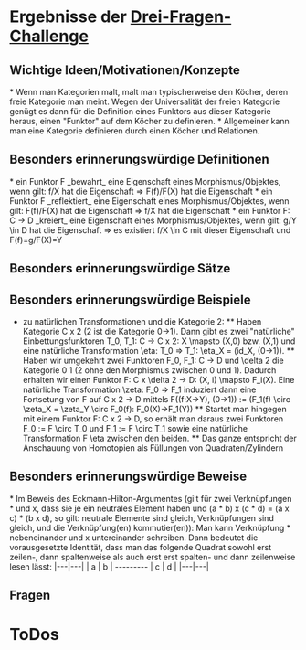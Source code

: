﻿<h1>Ergebnisse der <a href="http://math.stanford.edu/~vakil/threethings.html">Drei-Fragen-Challenge</a></h1>

<h2>Wichtige Ideen/Motivationen/Konzepte</h2>
* Wenn man Kategorien malt, malt man typischerweise den Köcher, deren freie Kategorie man meint. Wegen der Universalität der freien Kategorie genügt es dann für die Definition eines Funktors aus dieser Kategorie heraus, einen "Funktor" auf dem Köcher zu definieren. 
* Allgemeiner kann man eine Kategorie definieren durch einen Köcher und Relationen.	


<h2>Besonders erinnerungswürdige Definitionen</h2>
* ein Funktor F _bewahrt_ eine Eigenschaft eines Morphismus/Objektes, wenn gilt: f/X hat die Eigenschaft => F(f)/F(X) hat die Eigenschaft
* ein Funktor F _reflektiert_ eine Eigenschaft eines Morphismus/Objektes, wenn gilt: F(f)/F(X) hat die Eigenschaft => f/X hat die Eigenschaft
* ein Funktor F: C -> D _kreiert_ eine Eigenschaft eines Morphismus/Objektes, wenn gilt: g/Y \in D hat die Eigenschaft => es existiert f/X \in C mit dieser Eigenschaft und F(f)=g/F(X)=Y


<h2>Besonders erinnerungswürdige Sätze</h2>


<h2>Besonders erinnerungswürdige Beispiele</h2>

* zu natürlichen Transformationen und die Kategorie 2:
** Haben Kategorie C x 2 (2 ist die Kategorie 0->1). Dann gibt es zwei "natürliche" Einbettungsfunktoren T_0, T_1: C -> C x 2: X \mapsto (X,0) bzw. (X,1) und eine natürliche Transformation \eta: T_0 => T_1: \eta_X = (id_X, (0->1)).
** Haben wir umgekehrt zwei Funktoren F_0, F_1: C -> D und \delta 2 die Kategorie 0  1 (2 ohne den Morphismus zwischen 0 und 1). Dadurch erhalten wir einen Funktor F: C x \delta 2 -> D: (X, i) \mapsto F_i(X). Eine natürliche Transformation \zeta: F_0 => F_1 induziert dann eine Fortsetung von F auf  C x 2 -> D mittels F((f:X->Y), (0->1)) := (F_1(f) \circ \zeta_X = \zeta_Y \circ F_0(f): F_0(X)->F_1(Y))
** Startet man hingegen mit einem Funktor F: C x 2 -> D, so erhält man daraus zwei Funktoren F_0 := F \circ T_0 und F_1 := F \circ T_1 sowie eine natürliche Transformation  F \eta zwischen den beiden. 
** Das ganze entspricht der Anschauung von Homotopien als Füllungen von Quadraten/Zylindern


<h2>Besonders erinnerungswürdige Beweise</h2>
* Im Beweis des Eckmann-Hilton-Argumentes (gilt für zwei Verknüpfungen * und x, dass sie je ein neutrales Element haben und (a * b) x (c * d) = (a x c) * (b x d), so gilt: neutrale Elemente sind gleich, Verknüpfungen sind gleich, und die Verknüpfung(en) kommutier(en)):  
Man kann Verknüpfung * nebeneinander und x untereinander schreiben. Dann bedeutet die vorausgesetzte Identität, dass man das folgende Quadrat sowohl erst zeilen-, dann spaltenweise als auch erst erst spalten- und dann zeilenweise lesen lässt:  
		|---|---|
		| a | b |
		---------
		| c | d |
		|---|---|


<h2>Fragen</h2>


<h1>ToDos</h1>
